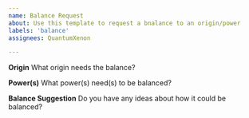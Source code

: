 ```yaml
---
name: Balance Request
about: Use this template to request a bnalance to an origin/power
labels: 'balance'
assignees: QuantumXenon

---
```

**Origin**
What origin needs the balance?

**Power(s)**
What power(s) need(s) to be balanced?

**Balance Suggestion**
Do you have any ideas about how it could be balanced?
